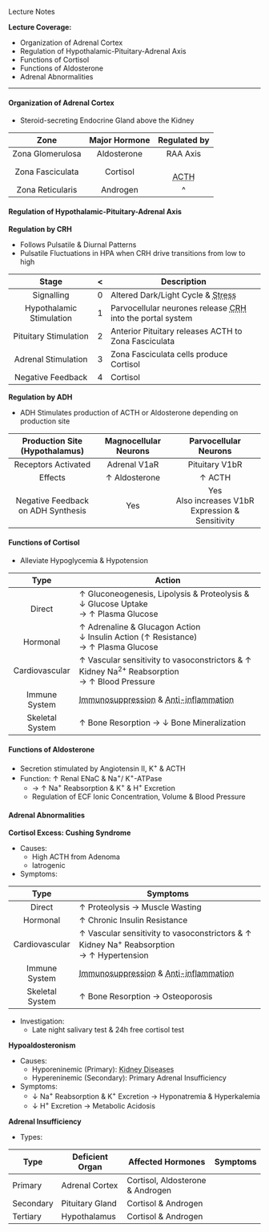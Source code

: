 Lecture Notes

**Lecture Coverage:**
- Organization of Adrenal Cortex
- Regulation of Hypothalamic-Pituitary-Adrenal Axis
- Functions of Cortisol
- Functions of Aldosterone
- Adrenal Abnormalities

---
#### **Organization of Adrenal Cortex**
- Steroid-secreting Endocrine Gland above the Kidney

|       Zone       | Major Hormone |                       Regulated by                        |
| :--------------: | :-----------: | :-------------------------------------------------------: |
| Zona Glomerulosa |  Aldosterone  |                         RAA Axis                          |
| Zona Fasciculata |   Cortisol    | <br><abbr Title="Adrenocorticotropic Hormone">ACTH</abbr> |
| Zona Reticularis |   Androgen    |                             ^                             |


#### **Regulation of Hypothalamic-Pituitary-Adrenal Axis**
**Regulation by CRH**
- Follows Pulsatile & Diurnal Patterns
- Pulsatile Fluctuations in HPA when CRH drive transitions from low to high

|          Stage           |  <  | Description                                                                                                    |
| :----------------------: | :-: | -------------------------------------------------------------------------------------------------------------- |
|        Signalling        |  0  | Altered Dark/Light Cycle & <abbr Title="Hypoglycemia / Trauma">Stress</abbr>                                   |
| Hypothalamic Stimulation |  1  | Parvocellular neurones release <abbr Title="Corticotropin-releasing Hormone">CRH</abbr> into the portal system |
|  Pituitary Stimulation   |  2  | Anterior Pituitary releases ACTH to Zona Fasciculata                                                           |
|   Adrenal Stimulation    |  3  | Zona Fasciculata cells produce Cortisol                                                                        |
|    Negative Feedback     |  4  | Cortisol                                                                                                       |

**Regulation by ADH**
- ADH Stimulates production of ACTH or Aldosterone depending on production site

|     Production Site (Hypothalamus)     | Magnocellular Neurons |                Parvocellular Neurons                |
| :------------------------------------: | :-------------------: | :-------------------------------------------------: |
|          Receptors Activated           |     Adrenal V1aR      |                   Pituitary V1bR                    |
|                Effects                 |     ↑ Aldosterone     |                       ↑ ACTH                        |
| Negative Feedback <br>on ADH Synthesis |          Yes          | Yes<br>Also increases V1bR Expression & Sensitivity |


#### **Functions of Cortisol**
- Alleviate Hypoglycemia & Hypotension

|      Type       | Action                                                                                                                                                  |
| :-------------: | ------------------------------------------------------------------------------------------------------------------------------------------------------- |
|   <br>Direct    | ↑ Gluconeogenesis, Lipolysis & Proteolysis &<br>↓ Glucose Uptake<br>→ ↑ Plasma Glucose                                                                  |
|  <br>Hormonal   | ↑ Adrenaline & Glucagon Action<br>↓ Insulin Action (↑ Resistance)<br>→ ↑ Plasma Glucose                                                                 |
| Cardiovascular  | ↑ Vascular sensitivity to vasoconstrictors & ↑ Kidney Na<sup>2+</sup> Reabsorption<br>→ ↑ Blood Pressure                                                |
|  Immune System  | <abbr Title="↓ NK, T and Antibody">Immunosuppression</abbr> & <abbr Title="↑ Anti-inflammatory & ↓ Pro-inflammatory Cytokines">Anti-inflammation</abbr> |
| Skeletal System | ↑ Bone Resorption → ↓ Bone Mineralization                                                                                                               |


#### **Functions of Aldosterone**
- Secretion stimulated by Angiotensin II, K<sup>+</sup> & ACTH
- Function: ↑ Renal ENaC & Na<sup>+</sup>/ K<sup>+</sup>-ATPase
	- → ↑ Na<sup>+</sup> Reabsorption & K<sup>+</sup> & H<sup>+</sup> Excretion
	- Regulation of ECF Ionic Concentration, Volume & Blood Pressure

#### **Adrenal Abnormalities**
**Cortisol Excess: Cushing Syndrome**
- Causes:
	- High ACTH from Adenoma
	- Iatrogenic
- Symptoms:

|      Type       | Symptoms                                                                                                                                                |
| :-------------: | ------------------------------------------------------------------------------------------------------------------------------------------------------- |
|     Direct      | ↑ Proteolysis → Muscle Wasting                                                                                                                          |
|    Hormonal     | ↑ Chronic Insulin Resistance                                                                                                                            |
| Cardiovascular  | ↑ Vascular sensitivity to vasoconstrictors & ↑ Kidney Na<sup>+</sup> Reabsorption<br>→ ↑ Hypertension                                                   |
|  Immune System  | <abbr Title="↓ NK, T and Antibody">Immunosuppression</abbr> & <abbr Title="↑ Anti-inflammatory & ↓ Pro-inflammatory Cytokines">Anti-inflammation</abbr> |
| Skeletal System | ↑ Bone Resorption → Osteoporosis                                                                                                                        |
- Investigation:
	- Late night salivary test & 24h free cortisol test

**Hypoaldosteronism**
- Causes:
	- Hyporeninemic (Primary): <abbr Title="Diabetes & Nephritis">Kidney Diseases</abbr>
	- Hypereninemic (Secondary): Primary Adrenal Insufficiency
- Symptoms:
	- ↓ Na<sup>+</sup> Reabsorption & K<sup>+</sup> Excretion → Hyponatremia & Hyperkalemia
	- ↓ H<sup>+</sup> Excretion → Metabolic Acidosis

**Adrenal Insufficiency**
- Types:

| Type      | Deficient Organ | Affected Hormones                | Symptoms |
| --------- | --------------- | -------------------------------- | -------- |
| Primary   | Adrenal Cortex  | Cortisol, Aldosterone & Androgen |          |
| Secondary | Pituitary Gland | Cortisol & Androgen              |          |
| Tertiary  | Hypothalamus    | Cortisol & Androgen              |          |
